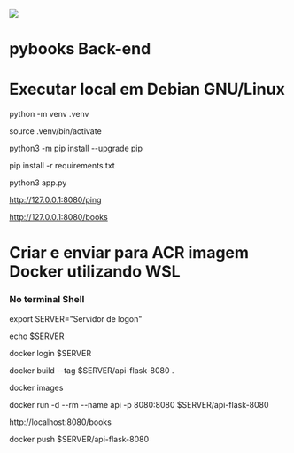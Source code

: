 ![](https://blog.appseed.us/content/images/2021/08/icons-flask-x500w.png)

# pybooks Back-end

# Executar local em Debian GNU/Linux

python -m venv .venv

source .venv/bin/activate

python3 -m pip install --upgrade pip

pip install -r requirements.txt

python3 app.py

http://127.0.0.1:8080/ping

http://127.0.0.1:8080/books


# Criar e enviar para ACR imagem Docker utilizando WSL

### No terminal Shell

export SERVER="Servidor de logon"

echo $SERVER

docker login $SERVER

docker build --tag $SERVER/api-flask-8080 .

docker images

docker run -d --rm --name api -p 8080:8080 $SERVER/api-flask-8080

http://localhost:8080/books

docker push $SERVER/api-flask-8080
